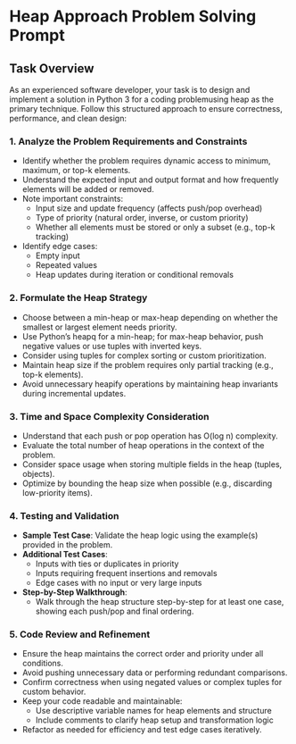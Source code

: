 # Heap Approach Problem Solving Prompt

## Task Overview
As an experienced software developer, your task is to design and implement a solution in Python 3 for a coding problemusing heap as the primary technique. Follow this structured approach to ensure correctness, performance, and clean design:

### 1. **Analyze the Problem Requirements and Constraints**
- Identify whether the problem requires dynamic access to minimum, maximum, or top-k elements.
- Understand the expected input and output format and how frequently elements will be added or removed.
- Note important constraints:
  - Input size and update frequency (affects push/pop overhead)
  - Type of priority (natural order, inverse, or custom priority)
  - Whether all elements must be stored or only a subset (e.g., top-k tracking)
- Identify edge cases:
  - Empty input
  - Repeated values
  - Heap updates during iteration or conditional removals

### 2. **Formulate the Heap Strategy**
- Choose between a min-heap or max-heap depending on whether the smallest or largest element needs priority.
- Use Python’s heapq for a min-heap; for max-heap behavior, push negative values or use tuples with inverted keys.
- Consider using tuples for complex sorting or custom prioritization.
- Maintain heap size if the problem requires only partial tracking (e.g., top-k elements).
- Avoid unnecessary heapify operations by maintaining heap invariants during incremental updates.

### 3. **Time and Space Complexity Consideration**
- Understand that each push or pop operation has O(log n) complexity.
- Evaluate the total number of heap operations in the context of the problem.
- Consider space usage when storing multiple fields in the heap (tuples, objects).
- Optimize by bounding the heap size when possible (e.g., discarding low-priority items).

### 4. **Testing and Validation**
- **Sample Test Case**: Validate the heap logic using the example(s) provided in the problem.
- **Additional Test Cases**:
  - Inputs with ties or duplicates in priority
  - Inputs requiring frequent insertions and removals
  - Edge cases with no input or very large inputs
- **Step-by-Step Walkthrough**:
  - Walk through the heap structure step-by-step for at least one case, showing each push/pop and final ordering.

### 5. **Code Review and Refinement**
- Ensure the heap maintains the correct order and priority under all conditions.
- Avoid pushing unnecessary data or performing redundant comparisons.
- Confirm correctness when using negated values or complex tuples for custom behavior.
- Keep your code readable and maintainable:
  - Use descriptive variable names for heap elements and structure
  - Include comments to clarify heap setup and transformation logic
- Refactor as needed for efficiency and test edge cases iteratively.
